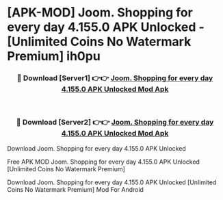 # [APK-MOD] Joom. Shopping for every day 4.155.0 APK Unlocked - [Unlimited Coins No Watermark Premium] ih0pu



<div align="center">
<h3>🔴 Download [Server1] 👉👉 <a href="https://momento.my/?title=Joom._Shopping_for_every_day_4.155.0_APK_Unlocked">Joom. Shopping for every day 4.155.0 APK Unlocked Mod Apk</a></h3><br>

<h3>🔴 Download [Server2] 👉👉 <a href="https://momento.my/?title=Joom._Shopping_for_every_day_4.155.0_APK_Unlocked">Joom. Shopping for every day 4.155.0 APK Unlocked Mod Apk</a></h3>
</div>



Download Joom. Shopping for every day 4.155.0 APK Unlocked 

Free APK MOD Joom. Shopping for every day 4.155.0 APK Unlocked [Unlimited Coins No Watermark Premium]

Download Joom. Shopping for every day 4.155.0 APK Unlocked [Unlimited Coins No Watermark Premium] Mod For Android
